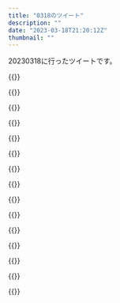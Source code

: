 ```yaml
---
title: "0318のツイート"
description: ""
date: "2023-03-18T21:20:12Z"
thumbnail: ""
---
```

20230318に行ったツイートです。
<!--more-->
{{<tweetlike text="ドラえもんか" screenname="jme/k.h (@JME_KH)" url="https://twitter.com/JME_KH/status/1636883982066528256?ref_src=twsrc%5Etfw" date="March 17 2023">}}

{{<tweetlike text="12時20分に終わって次が13時か14時45分\n昼食で30分ちょいは潰せるとして1時間30分暇か\n多少無理して13時の回にするか微妙なところ。まあ別に暇を潰せるものも持ってきてるし14時のでいいか" screenname="jme/k.h (@JME_KH)" url="https://twitter.com/JME_KH/status/1636884862534836224?ref_src=twsrc%5Etfw" date="March 17 2023">}}

{{<tweetlike text="デジタル断ちとかネット断ちは厳しいけど、Twitterをやる頻度を減らすくらいはできる。\nいや、今も開いてるからできてないかもしれない" screenname="jme/k.h (@JME_KH)" url="https://twitter.com/JME_KH/status/1636885703144669184?ref_src=twsrc%5Etfw" date="March 17 2023">}}

{{<tweetlike text="しかしまあTwitterに金払ってプロモーションでネタバレ流してくるやつはいないだろうからこのTLは見れるけど、可能性が無いとは言えないから怖い" screenname="jme/k.h (@JME_KH)" url="https://twitter.com/JME_KH/status/1636886410987995141?ref_src=twsrc%5Etfw" date="March 17 2023">}}

{{<tweetlike text="Youtubeは絶対に開けない。これ、朝書いたか?" screenname="jme/k.h (@JME_KH)" url="https://twitter.com/JME_KH/status/1636886584116256768?ref_src=twsrc%5Etfw" date="March 17 2023">}}

{{<tweetlike text="エブリ以下略、噂通り変な映画だったな。" screenname="jme/k.h (@JME_KH)" url="https://twitter.com/JME_KH/status/1636934731538513921?ref_src=twsrc%5Etfw" date="March 17 2023">}}

{{<tweetlike text="50%還元とはいえスーパードクターの方は読むの大変そうだから、ドクターK買って読んでるけど、スーパー系だからか時代か腹開いてからトラブルに対処することが多くて違いが面白いな" screenname="jme/k.h (@JME_KH)" url="https://twitter.com/JME_KH/status/1636958578190987264?ref_src=twsrc%5Etfw" date="March 18 2023">}}

{{<tweetlike text="シン仮面ライダー、○○○○○○○○○○○○○○○○○○○○○○○○○○○○○○○○○○○○○○○○○○ https://t.co/bHvhNbVJcV" screenname="jme/k.h (@JME_KH)" url="https://twitter.com/JME_KH/status/1637003682628907008?ref_src=twsrc%5Etfw" date="March 18 2023">}}

{{<tweetlike text="多分交通事故ちょっと前で起きたかな\nまあ近そうな割には起きたか迷う程度の音なのと車の人がそこまで慌ててなさそうだから人手がいるかんじではないか" screenname="jme/k.h (@JME_KH)" url="https://twitter.com/JME_KH/status/1637005471495364609?ref_src=twsrc%5Etfw" date="March 18 2023">}}

{{<tweetlike text="正常性バイアスで良くはないよなあ、この考え方" screenname="jme/k.h (@JME_KH)" url="https://twitter.com/JME_KH/status/1637006360733970434?ref_src=twsrc%5Etfw" date="March 18 2023">}}

{{<tweetlike text="これは漫画版を読んどいたほうがいいやつかな" screenname="jme/k.h (@JME_KH)" url="https://twitter.com/JME_KH/status/1637031963386331141?ref_src=twsrc%5Etfw" date="March 18 2023">}}

{{<tweetlike text="ドクターKを読んでおくとやっぱり辻褄合わせで禿げさせられる大垣が面白くなってくるな" screenname="jme/k.h (@JME_KH)" url="https://twitter.com/JME_KH/status/1637070323068837888?ref_src=twsrc%5Etfw" date="March 18 2023">}}

{{<tweetlike text="シン仮面ライダー、ヒーローとはなにか、というかヒーローをやるとはどういうことかの答えの1つかなあ" screenname="jme/k.h (@JME_KH)" url="https://twitter.com/JME_KH/status/1637077972720185344?ref_src=twsrc%5Etfw" date="March 18 2023">}}

{{<tweetlike text="ライダーをそこそこ見てる自分としてはバイクの風圧で変身する1号と変身ポーズで変身する2号っていう点でかなりテンションが上がる" screenname="jme/k.h (@JME_KH)" url="https://twitter.com/JME_KH/status/1637080130618286085?ref_src=twsrc%5Etfw" date="March 18 2023">}}

{{<tweetlike text="まあこれくらいなら書いても" screenname="jme/k.h (@JME_KH)" url="https://twitter.com/JME_KH/status/1637080598769704960?ref_src=twsrc%5Etfw" date="March 18 2023">}}

